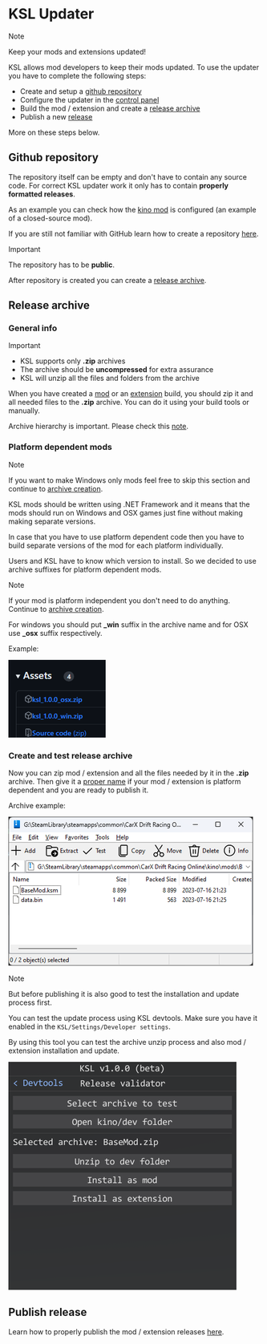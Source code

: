 # KSL Updater

> [!NOTE]  
> Keep your mods and extensions updated!

KSL allows mod developers to keep their mods updated. To use the updater you have to complete the following steps:

* Create and setup a [github repository](updater.md#github-repository)
* Configure the updater in the [control panel](control_panel.md#mod-management)
* Build the mod / extension and create a [release archive](updater.md#release-archive)
* Publish a new [release](publish.md)

More on these steps below.

## Github repository

The repository itself can be empty and don't have to contain any source code. For correct KSL updater work it only has to contain **properly formatted releases**.

As an example you can check how the [kino mod](https://github.com/trbflxr/kino) is configured (an example of a closed-source mod).

If you are still not familiar with GitHub learn how to create a repository [here](https://docs.github.com/en/get-started/quickstart/create-a-repo).

> [!IMPORTANT]  
> The repository has to be **public**.

After repository is created you can create a [release archive](updater.md#release-archive).

## Release archive

### General info

> [!IMPORTANT]  
> * KSL supports only **.zip** archives
> * The archive should be **uncompressed** for extra assurance
> * KSL will unzip all the files and folders from the archive

When you have created a [mod](mods.md) or an [extension](extensions.md) build, you should zip it and all needed files to the **.zip** archive. You can do it using your build tools or manually.

Archive hierarchy is important. Please check this [note](../install_content.md#important).

### Platform dependent mods

> [!NOTE]  
> If you want to make Windows only mods feel free to skip this section and continue to [archive creation](updater.md#create-and-test-release-archive).

KSL mods should be written using .NET Framework and it means that the mods should run on Windows and OSX games just fine without making making separate versions.

In case that you have to use platform dependent code then you have to build separate versions of the mod for each platform individually.

Users and KSL have to know which version to install. So we decided to use archive suffixes for platform dependent mods.

> [!NOTE]  
> If your mod is platform independent you don't need to do anything. Continue to [archive creation](updater.md#create-and-test-release-archive).

For windows you should put **_win** suffix in the archive name and for OSX use **_osx** suffix respectively.

Example:

![archive_names](../../images/updater_archive_names.png)

### Create and test release archive

Now you can zip mod / extension and all the files needed by it in the **.zip** archive. Then give it a [proper name](updater.md#platform-dependent-mods) if your mod / extension is platform dependent and you are ready to publish it.

Archive example:

![releases_archive_example](../../images/updater_releases_archive_example.png)

> [!NOTE]  
> But before publishing it is also good to test the installation and update process first.

You can test the update process using KSL devtools. Make sure you have it enabled in the ```KSL/Settings/Developer settings```.

By using this tool you can test the archive unzip process and also mod / extension installation and update.

![test_release](../../images/updater_test_release.png)

## Publish release

Learn how to properly publish the mod / extension releases [here](publish.md).
